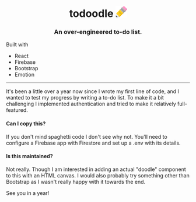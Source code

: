 
<div align='center'>

# todoodle <img src='./src/assets/pencil.png' alt='logo' height='30px'/>


### An over-engineered to-do list.

</div>


Built with
- React
- Firebase
- Bootstrap
- Emotion

<hr />

It's been a little over a year now since I wrote my first line of code, and I wanted to test my progress by writing a to-do list. To make it a bit challenging I implemented authentication and tried to make it relatively full-featured.

#### Can I copy this?
If you don't mind spaghetti code I don't see why not. You'll need to configure a Firebase app with Firestore and set up a .env with its details.

#### Is this maintained?
Not really. Though I am interested in adding an actual "doodle" component to this with an HTML canvas. I would also probably try something other than Bootstrap as I wasn't really happy with it towards the end.

See you in a year!